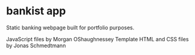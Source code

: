 # bankist app

Static banking webpage built for portfolio purposes.

JavaScript files by Morgan OShaughnessey
Template HTML and CSS files by Jonas Schmedtmann
